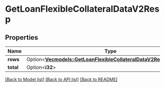 # GetLoanFlexibleCollateralDataV2Resp

## Properties

Name | Type | Description | Notes
------------ | ------------- | ------------- | -------------
**rows** | Option<[**Vec<models::GetLoanFlexibleCollateralDataV2RespRowsInner>**](GetLoanFlexibleCollateralDataV2Resp_rows_inner.md)> |  | [optional]
**total** | Option<**i32**> |  | [optional]

[[Back to Model list]](../README.md#documentation-for-models) [[Back to API list]](../README.md#documentation-for-api-endpoints) [[Back to README]](../README.md)


